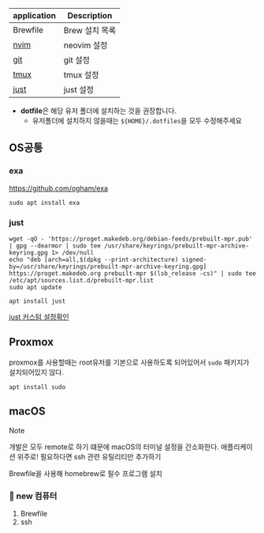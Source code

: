 | application                    | Description                 |
| ------------------------------ | --------------------------- |
| Brewfile                       | Brew 설치 목록                |
| [nvim](./nvim/README.md)       | neovim 설정                  |
| [git](./git/README.md)         | git 설정                     |
| [tmux](./tmux/README.md)       | tmux 설정                    |
| [just](./just/README.md)       | just 설정                    |

- **dotfile**은 해당 유저 폴더에 설치하는 것을 권장합니다.
  - 유저폴더에 설치하지 않을때는 `${HOME}/.dotfiles`을 모두 수정해주세요

## OS공통

### exa

https://github.com/ogham/exa

```
sudo apt install exa
```

### just

```
wget -qO - 'https://proget.makedeb.org/debian-feeds/prebuilt-mpr.pub' | gpg --dearmor | sudo tee /usr/share/keyrings/prebuilt-mpr-archive-keyring.gpg 1> /dev/null
echo "deb [arch=all,$(dpkg --print-architecture) signed-by=/usr/share/keyrings/prebuilt-mpr-archive-keyring.gpg] https://proget.makedeb.org prebuilt-mpr $(lsb_release -cs)" | sudo tee /etc/apt/sources.list.d/prebuilt-mpr.list
sudo apt update
```

```
apt install just
```

[just 커스텀 설정확인](./just/README.md)

## Proxmox

proxmox를 사용할때는 root유저를 기본으로 사용하도록 되어있어서 `sudo` 패키지가 설치되어있지 않다.

```
apt install sudo
```

## macOS

> [!NOTE]
> 개발은 모두 remote로 하기 떄문에 macOS의 터미널 설정을 간소화한다.
> 애플리케이션 위주로!
> 필요하다면 ssh 관련 유틸리티만 추가하기

Brewfile을 사용해 homebrew로 필수 프로그램 설치

### 🎉 new 컴퓨터

1. Brewfile
2. ssh
